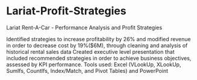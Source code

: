 # Lariat-Profit-Strategies
Lariat Rent-A-Car - Performance Analysis and Profit Strategies

Identified strategies to increase profitability by 26% and modified revenue in order to decrease cost by 19%($6M), through cleaning and analysis of historical rental sales data 
Created executive level presentation that included recommended strategies in order to achieve business objectives, assessed by KPI performance.
Tools used: Excel (VLookUp, XLookUp, SumIfs, CountIfs, Index/Match, and Pivot Tables) and PowerPoint
